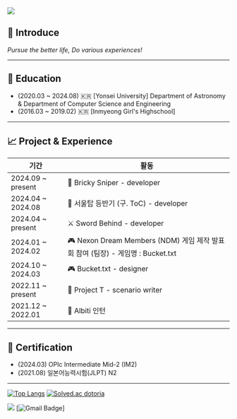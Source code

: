 <img src="https://capsule-render.vercel.app/api?type=slice&color=auto&height=200&section=header&text=Seohyun%20Jang&desc=Thank%20you%20for%20visiting&rotate=13&fontSize=40&fontAlign=80&descAlign=80&fontAlignY=20&descAlignY=40&fontColor=ffffff&animation=fadeIn" />

## 📌 Introduce
*Pursue the better life, Do various experiences!*

---

## 🏫 Education
* (2020.03 ~ 2024.08) 🇰🇷 [Yonsei University] Department of Astronomy & Department of Computer Science and Engineering
* (2016.03 ~ 2019.02) 🇰🇷 [Inmyeong Girl's Highschool]

---

## 📈 Project & Experience

기간 | 활동
--------- | ---------
2024.09 ~ present | 🧱 Bricky Sniper - developer
2024.04 ~ 2024.08 | 📇 서울탑 등반기 (구. ToC) - developer
2024.04 ~ present | ⚔️ Sword Behind - developer
2024.01 ~ 2024.02 | 🎮 Nexon Dream Members (NDM) 게임 제작 발표회 참여 (팀장) - 게임명 : Bucket.txt
2024.10 ~ 2024.03 | 🎮 Bucket.txt - designer
2022.11 ~ present | 📱 Project T - scenario writer
2021.12 ~ 2022.01 | 📑 Albiti 인턴

---

## 📄 Certification
* (2024.03) OPIc Intermediate Mid-2 (IM2)
* (2021.08) 일본어능력시험(JLPT) N2

---

[![Top Langs](https://github-readme-stats.vercel.app/api/top-langs/?username=Dotoria)](https://github.com/anuraghazra/github-readme-stats)
[![Solved.ac
dotoria](http://mazassumnida.wtf/api/v2/generate_badge?boj=dotoria)](https://solved.ac/dotoria)

<a href="https://www.instagram.com/jade.hyun1/"><img src="https://img.shields.io/badge/Instagram-E4405F?style=flat-square&logo=Instagram&logoColor=white"/></a>
[![Gmail Badge](https://img.shields.io/badge/Gmail-d14836?style=flat-square&logo=Gmail&logoColor=white&link=mailto:mailto:dotless13@gmail.com)]

<!--
**Dotoria/Dotoria** is a ✨ _special_ ✨ repository because its `README.md` (this file) appears on your GitHub profile.

Here are some ideas to get you started:

- 🔭 I’m currently working on ...
- 🌱 I’m currently learning ...
- 👯 I’m looking to collaborate on ...
- 🤔 I’m looking for help with ...
- 💬 Ask me about ...
- 📫 How to reach me: ...
- 😄 Pronouns: ...
- ⚡ Fun fact: ...
-->
